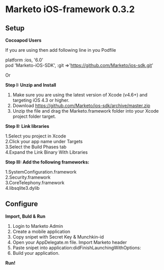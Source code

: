 # Marketo iOS-framework 0.3.2

## Setup

<strong>Cocoapod Users</strong>

If you are using then add following line in you Podfile


platform :ios, '6.0' <br>
pod 'Marketo-iOS-SDK', :git =>'https://github.com/Marketo/ios-sdk.git'

Or 

<strong>Step I: Unzip and Install</strong>

1. Make sure you are using the latest version of Xcode (v4.6+) and targeting iOS 4.3 or higher.
2. Download https://github.com/Marketo/ios-sdk/archive/master.zip
2. Unzip the file and drag the Marketo.framework folder into your Xcode project folder target.


<strong>Step II: Link libraries</strong>

1.Select you project in Xcode<br>
2.Click your app name under Targets<br>
3.Select the Build Phases tab<br>
4.Expand the Link Binary With Libraries<br>


<strong> Step III: Add the following frameworks:</strong>

1.SystemConfiguration.framework<br>
2.Security.framework<br>
3.CoreTelephony.framework<br>
4.libsqlite3.dylib

## Configure

<strong>Import, Buld & Run</strong>

1. Login to Marketo Admin
2. Create a mobile application
3. Copy snipet with Secret Key & Munchkin-id
4. Open your AppDelegate.m file. Import Marketo header
5. Paste snipet into application:didFinishLaunchingWithOptions:
2. Build your application. 

<strong>Run!</strong>
